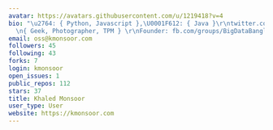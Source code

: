```yaml
---
avatar: https://avatars.githubusercontent.com/u/1219418?v=4
bio: "\u2764: { Python, Javascript },\U0001F612: { Java }\r\ntwitter.com/kmonsoor\r\
  \n{ Geek, Photographer, TPM } \r\nFounder: fb.com/groups/BigDataBangladesh, fb.com/groups/BDMKB"
email: oss@kmonsoor.com
followers: 45
following: 43
forks: 7
login: kmonsoor
open_issues: 1
public_repos: 112
stars: 37
title: Khaled Monsoor
user_type: User
website: https://kmonsoor.com
---
```

